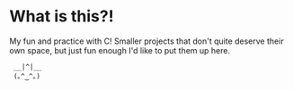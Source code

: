 # What is this?!

My fun and practice with C! Smaller projects that don't quite deserve their own space, but just fun enough I'd like to put them up here.

     __|^|__
     (｡^‿^｡)

